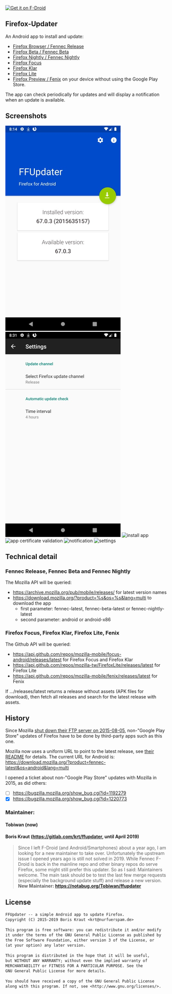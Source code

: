 [<img src="https://f-droid.org/badge/get-it-on.png" alt="Get it on F-Droid" height="80">](https://f-droid.org/app/de.marmaro.krt.ffupdater)

## Firefox-Updater

An Android app to install and update:
 - [Firefox Browser / Fennec Release](https://play.google.com/store/apps/details?id=org.mozilla.firefox)
 - [Firefox Beta / Fennec Beta](https://play.google.com/store/apps/details?id=org.mozilla.firefox_beta)
 - [Firefox Nightly / Fennec Nightly](https://play.google.com/store/apps/details?id=org.mozilla.fennec_aurora)
 - [Firefox Focus](https://play.google.com/store/apps/details?id=org.mozilla.focus)
 - [Firefox Klar](https://play.google.com/store/apps/details?id=org.mozilla.klar)
 - [Firefox Lite](https://play.google.com/store/apps/details?id=org.mozilla.rocket)
 - [Firefox Preview / Fenix](https://play.google.com/store/apps/details?id=org.mozilla.fenix)
 on your device without using the Google Play Store.

The app can check periodically for updates and will display a notification when an update is available. 

## Screenshots

<img src="screenshot1.jpg" alt="main view">
<img src="screenshot2.jpg" alt="install new browser">
<img src="screenshot3.jpg" alt="install app">
<img src="screenshot4.jpg" alt="app certificate validation">
<img src="screenshot5.jpg" alt="notification">
<img src="screenshot6.jpg" alt="settings">

## Technical detail

### Fennec Release, Fennec Beta and Fennec Nightly 

The Mozilla API will be queried:
 - https://archive.mozilla.org/pub/mobile/releases/ for latest version names
 - https://download.mozilla.org/?product=%s&os=%s&lang=multi to download the  app
   - first parameter: fennec-latest, fennec-beta-latest or fennec-nightly-latest
   - second parameter: android or android-x86

### Firefox Focus, Firefox Klar, Firefox Lite, Fenix

The Github API will be queried:
 - https://api.github.com/repos/mozilla-mobile/focus-android/releases/latest for Firefox Focus and Firefox Klar
 - https://api.github.com/repos/mozilla-tw/FirefoxLite/releases/latest for Firefox Lite
 - https://api.github.com/repos/mozilla-mobile/fenix/releases/latest for Fenix
 
If .../releases/latest returns a release without assets (APK files for download), then fetch all releases and search
for the latest release with assets.

## History

Since Mozilla [shut down their FTP server on 2015-08-05](https://blog.mozilla.org/it/2015/07/27/product-delivery-migration-what-is-changing-when-its-changing-and-the-impacts/), non-"Google Play Store" updates of Firefox have to be done by third-party apps such as this one.


Mozilla now uses a uniform URL to point to the latest release, see [their README](https://archive.mozilla.org/pub/mobile/releases/latest/README.txt) for details. The current URL for Android is: https://download.mozilla.org/?product=fennec-latest&os=android&lang=multi

I opened a ticket about non-"Google Play Store" updates with Mozilla in 2015, as did others:

- [ ] https://bugzilla.mozilla.org/show_bug.cgi?id=1192279
- [x] https://bugzilla.mozilla.org/show_bug.cgi?id=1220773

### Maintainer:

#### Tobiwan (now)

#### Boris Kraut (https://gitlab.com/krt/ffupdater, until April 2019)
> Since I left F-Droid (and Android/Smartphones) about a year ago, I am looking for a new maintainer to take over. Unfortunately the upstream issue I opened years ago is still not solved in 2019. While Fennec F-Droid is back in the mainline repo and other binary repos do serve Firefox, some might still prefer this updater. So as I said: Maintainers welcome. The main task should be to test the last few merge requests (especially the background update stuff) and release a new version.
> **New Maintainer: https://notabug.org/Tobiwan/ffupdater**

## License

````
FFUpdater -- a simple Android app to update Firefox.
Copyright (C) 2015-2019 Boris Kraut <krt@nurfuerspam.de>

This program is free software: you can redistribute it and/or modify
it under the terms of the GNU General Public License as published by
the Free Software Foundation, either version 3 of the License, or
(at your option) any later version.

This program is distributed in the hope that it will be useful,
but WITHOUT ANY WARRANTY; without even the implied warranty of
MERCHANTABILITY or FITNESS FOR A PARTICULAR PURPOSE. See the
GNU General Public License for more details.

You should have received a copy of the GNU General Public License
along with this program. If not, see <http://www.gnu.org/licenses/>.
````
